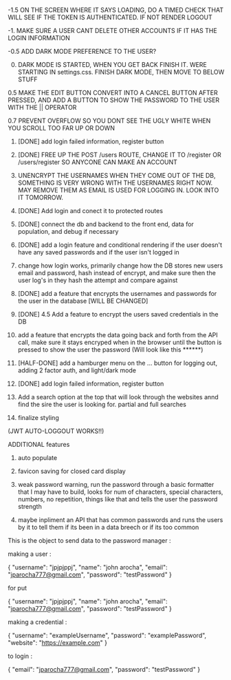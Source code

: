-1.5 ON THE SCREEN WHERE IT SAYS LOADING, DO A TIMED CHECK THAT WILL SEE IF THE TOKEN IS AUTHENTICATED. IF NOT RENDER LOGOUT

-1. MAKE SURE A USER CANT DELETE OTHER ACCOUNTS IF IT HAS THE LOGIN INFORMATION

-0.5 ADD DARK MODE PREFERENCE TO THE USER? 

0. DARK MODE IS STARTED, WHEN YOU GET BACK FINISH IT. WERE STARTING IN settings.css. FINISH DARK MODE, THEN MOVE TO BELOW STUFF

0.5 MAKE THE EDIT BUTTON CONVERT INTO A CANCEL BUTTON AFTER PRESSED, AND ADD A BUTTON TO SHOW THE PASSWORD TO THE USER WITH THE || OPERATOR

0.7 PREVENT OVERFLOW SO YOU DONT SEE THE UGLY WHITE WHEN YOU SCROLL TOO FAR UP OR DOWN

1. [DONE] add login failed information, register button

2. [DONE] FREE UP THE POST /users ROUTE, CHANGE IT TO /register OR /users/register SO ANYCONE CAN MAKE AN ACCOUNT

3. UNENCRYPT THE USERNAMES WHEN THEY COME OUT OF THE DB, SOMETHING IS VERY WRONG WITH THE USERNAMES RIGHT NOW. MAY REMOVE THEM AS EMAIL IS USED FOR LOGGING IN. LOOK INTO IT TOMORROW.

4. [DONE] Add login and conect it to protected routes

5. [DONE] connect the db and backend to the front end, data for population, and debug if necessary

6. [DONE] add a login feature and conditional rendering if the user doesn't have any saved passwords and if the user isn't logged in

7. change how login works, primarily change how the DB stores new users email and password, hash instead of encrypt, and make sure then the user log's in they hash the attempt and compare against

8. [DONE] add a feature that encrypts the usernames and passwords for the user in the database             [WILL BE CHANGED]

9. [DONE] 4.5 Add a feature to encrypt the users saved credentials in the DB

10. add a feature that encrypts the data going back and forth from the API call, make sure it stays encryped when in the browser until the button is pressed to show the user the password (Will look like this ******)

11. [HALF-DONE] add a hamburger menu on the ... button for logging out, adding 2 factor auth, and light/dark mode

12. [DONE] add login failed information, register button

13. Add a search option at the top that will look through the websites annd find the sire the user is looking for. partial and full searches

14. finalize styling

(JWT AUTO-LOGGOUT WORKS!!)

ADDITIONAL features

1. auto populate

2. favicon saving for closed card display

3. weak password warning, run the password through a basic formatter that I may have to build, looks for num of characters, special characters, numbers, no repetition, things like that and tells the user the password strength

4. maybe inpliment an API that has common passwords and runs the users by it to tell them if its been in a data breech or if its too common







This is the object to send data to the password manager : 

making a user : 

{
  "username": "jpjpjppj",
  "name": "john arocha",
  "email": "jparocha777@gmail.com",
  "password": "testPassword"
}

for put 

{
  "username": "jpjpjppj",
  "name": "john arocha",
  "email": "jparocha777@gmail.com",
  "password": "testPassword"
}

making a credential :

{
  "username": "exampleUsername",
  "password": "examplePassword",
  "website": "https://example.com"
}

to login : 

{
  "email": "jparocha777@gmail.com",
  "password": "testPassword"
}